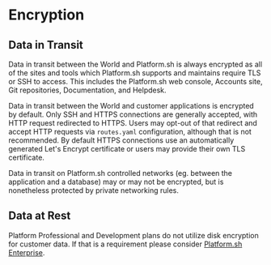 # Encryption

## Data in Transit

Data in transit between the World and Platform.sh is always encrypted as all of the sites and tools which Platform.sh supports and maintains require TLS or SSH to access. This includes the Platform.sh web console, Accounts site, Git repositories, Documentation, and Helpdesk.

Data in transit between the World and customer applications is encrypted by default.  Only SSH and HTTPS connections are generally accepted, with HTTP request redirected to HTTPS.  Users may opt-out of that redirect and accept HTTP requests via `routes.yaml` configuration, although that is not recommended.  By default HTTPS connections use an automatically generated Let's Encrypt certificate or users may provide their own TLS certificate.

Data in transit on Platform.sh controlled networks (eg. between the application and a database) may or may not be encrypted, but is nonetheless protected by private networking rules.

## Data at Rest

Platform Professional and Development plans do not utilize disk encryption for customer data.  If that is a requirement please consider [Platform.sh Enterprise](https://ent.docs.platform.sh/).
